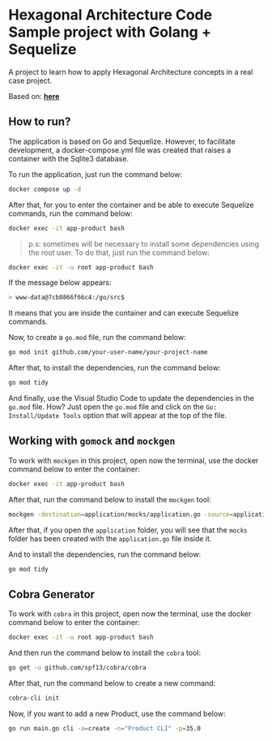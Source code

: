 # Hexagonal Architecture Code Sample project with Golang + Sequelize

A project to learn how to apply Hexagonal Architecture concepts in a real case project.

Based on: **[here](https://github.com/codeedu/fc2-arquitetura-hexagonal)**

## How to run?

The application is based on Go and Sequelize. However, to facilitate development, a docker-compose.yml file was created that raises a container with the Sqlite3 database.

To run the application, just run the command below:

```bash
docker compose up -d
```

After that, for you to enter the container and be able to execute Sequelize commands, run the command below:

```bash
docker exec -it app-product bash
```

> p.s: sometimes will be necessary to install some dependencies using the root user. To do that, just run the command below:

```bash
docker exec -it -u root app-product bash
```

If the message below appears:

```bash
> www-data@7cb0866f66c4:/go/src$
```

It means that you are inside the container and can execute Sequelize commands.

Now, to create a `go.mod` file, run the command below:

```bash
go mod init github.com/your-user-name/your-project-name
```

After that, to install the dependencies, run the command below:

```bash
go mod tidy
```

And finally, use the Visual Studio Code to update the dependencies in the `go.mod` file. How? Just open the `go.mod` file and click on the `Go: Install/Update Tools` option that will appear at the top of the file.

## Working with `gomock` and `mockgen`

To work with `mockgen` in this project, open now the terminal, use the docker command below to enter the container:

```bash
docker exec -it app-product bash
```

After that, run the command below to install the `mockgen` tool:

```bash
mockgen -destination=application/mocks/application.go -source=application/product.go application
```

After that, if you open the `application` folder, you will see that the `mocks` folder has been created with the `application.go` file inside it.

And to install the dependencies, run the command below:

```bash
go mod tidy
```

## Cobra Generator

To work with `cobra` in this project, open now the terminal, use the docker command below to enter the container:

```bash
docker exec -it -u root app-product bash
```

And then run the command below to install the `cobra` tool:

```bash
go get -u github.com/spf13/cobra/cobra
```

After that, run the command below to create a new command:

```bash
cobra-cli init
```

Now, if you want to add a new Product, use the command below:

```bash
go run main.go cli -a=create -n="Product CLI" -p=35.0
```





